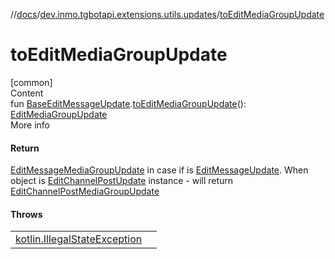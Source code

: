 //[docs](../../index.md)/[dev.inmo.tgbotapi.extensions.utils.updates](index.md)/[toEditMediaGroupUpdate](to-edit-media-group-update.md)



# toEditMediaGroupUpdate  
[common]  
Content  
fun [BaseEditMessageUpdate](../dev.inmo.tgbotapi.types.update.abstracts/-base-edit-message-update/index.md).[toEditMediaGroupUpdate](to-edit-media-group-update.md)(): [EditMediaGroupUpdate](../dev.inmo.tgbotapi.types.update.MediaGroupUpdates/-edit-media-group-update/index.md)  
More info  


#### Return  


[EditMessageMediaGroupUpdate](../dev.inmo.tgbotapi.types.update.MediaGroupUpdates/-edit-message-media-group-update/index.md) in case if  is [EditMessageUpdate](../dev.inmo.tgbotapi.types.update/-edit-message-update/index.md). When  object is [EditChannelPostUpdate](../dev.inmo.tgbotapi.types.update/-edit-channel-post-update/index.md) instance - will return [EditChannelPostMediaGroupUpdate](../dev.inmo.tgbotapi.types.update.MediaGroupUpdates/-edit-channel-post-media-group-update/index.md)



#### Throws  
  
| | |
|---|---|
| <a name="dev.inmo.tgbotapi.extensions.utils.updates//toEditMediaGroupUpdate/dev.inmo.tgbotapi.types.update.abstracts.BaseEditMessageUpdate#/PointingToDeclaration/"></a>[kotlin.IllegalStateException](https://kotlinlang.org/api/latest/jvm/stdlib/kotlin/-illegal-state-exception/index.html)| <a name="dev.inmo.tgbotapi.extensions.utils.updates//toEditMediaGroupUpdate/dev.inmo.tgbotapi.types.update.abstracts.BaseEditMessageUpdate#/PointingToDeclaration/"></a>|
  




